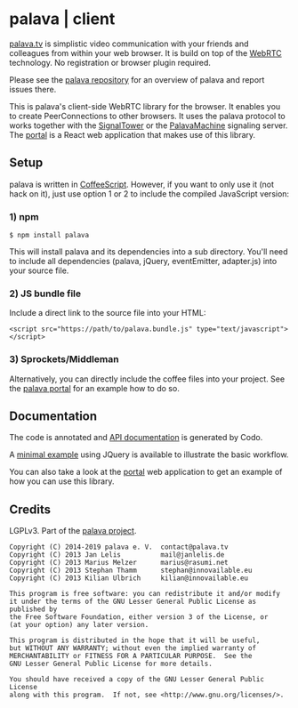 # palava | client

[palava.tv](https://palava.tv) is simplistic video communication with your friends and colleagues from within your web browser. It is build on top of the [WebRTC](https://webrtc.org/) technology. No registration or browser plugin required.

Please see the [palava repository](https://github.com/palavatv/palava) for an overview of palava and report issues there.

This is palava's client-side WebRTC library for the browser. It enables you to create PeerConnections to other browsers. It uses the palava protocol to works together with the [SignalTower](https://github.com/farao/signaltower/) or the [PalavaMachine](https://github.com/palavatv/palava-machine) signaling server. The [portal](https://github.com/palavatv/palava-portal) is a React web application that makes use of this library.

## Setup

palava is written in [CoffeeScript](http://coffeescript.org/). However, if you want to only use it (not hack on it), just use option 1 or 2 to include the compiled JavaScript version:

### 1) npm

    $ npm install palava

This will install palava and its dependencies into a sub directory. You'll need to include all dependencies (palava, jQuery, eventEmitter, adapter.js) into your source file.

### 2) JS bundle file

Include a direct link to the source file into your HTML:

    <script src="https://path/to/palava.bundle.js" type="text/javascript"></script>

### 3) Sprockets/Middleman

Alternatively, you can directly include the coffee files into your project. See the [palava portal](https://github.com/palavatv/palava-portal) for an example how to do so.

## Documentation

The code is annotated and [API documentation](http://palavatv.github.io/) is
generated by Codo.

A [minimal example](https://gist.github.com/thammi/9005857) using JQuery is
available to illustrate the basic workflow.

You can also take a look at the [portal](https://github.com/palavatv/palava-portal) web application to get an example of how you can use this library.

## Credits

LGPLv3. Part of the [palava project](https://palava.tv).

    Copyright (C) 2014-2019 palava e. V.  contact@palava.tv
    Copyright (C) 2013 Jan Lelis          mail@janlelis.de
    Copyright (C) 2013 Marius Melzer      marius@rasumi.net
    Copyright (C) 2013 Stephan Thamm      stephan@innovailable.eu
    Copyright (C) 2013 Kilian Ulbrich     kilian@innovailable.eu

    This program is free software: you can redistribute it and/or modify
    it under the terms of the GNU Lesser General Public License as published by
    the Free Software Foundation, either version 3 of the License, or
    (at your option) any later version.

    This program is distributed in the hope that it will be useful,
    but WITHOUT ANY WARRANTY; without even the implied warranty of
    MERCHANTABILITY or FITNESS FOR A PARTICULAR PURPOSE.  See the
    GNU Lesser General Public License for more details.

    You should have received a copy of the GNU Lesser General Public License
    along with this program.  If not, see <http://www.gnu.org/licenses/>.
